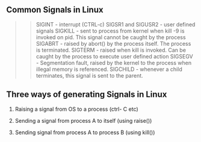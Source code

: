 ## Common Signals in Linux 

>> SIGINT - interrupt (CTRL-c)
>> SIGSR1 and SIGUSR2 - user defined signals
>> SIGKILL - sent to process from kernel when kill -9 is invoked on pid. This signal cannot be caught by the process
>> SIGABRT - raised by abort() by the process itself. The process is terminated.
>> SIGTERM - raised when kill is invoked. Can be caught by the process to execute user defined action
>> SIGSEGV - Segmentation fault, raised by the kernel to the process when illegal memory is referenced.
>> SIGCHILD - whenever a child terminates, this signal is sent to the parent.

## Three ways of generating Signals in Linux

1. Raising a signal from OS to a process (ctrl- C etc)

2. Sending a signal from process A to itself (using raise())

3. Sending signal from process A to process B (using kill())

